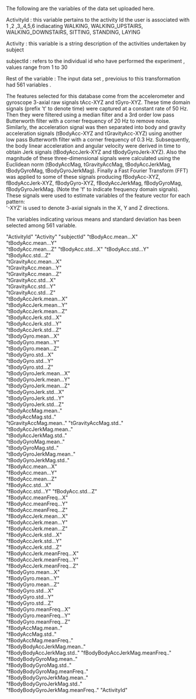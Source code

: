 
The following are the variables of the data set uploaded here.

ActivityId : this variable pertains to the activity Id the user is associated with     
	1 ,2 ,3,,4,5,6 indiacating WALKING, WALKING_UPSTAIRS, WALKING_DOWNSTAIRS, SITTING, STANDING, LAYING

Activity : this variable is a string description of the activities undertaken by subject	

subjectId  : refers to the individual id who have performed the experiment , values range from 1 to 30

Rest of the variable :  The input data set , previoius to this transformation had  561 variables .

The features selected for this database come from the accelerometer and gyroscope 3-axial raw signals tAcc-XYZ and tGyro-XYZ. These time domain signals (prefix 't' to denote time) were captured at a constant rate of 50 Hz. Then they were filtered using a median filter and a 3rd order low pass Butterworth filter with a corner frequency of 20 Hz to remove noise. Similarly, the acceleration signal was then separated into body and gravity acceleration signals (tBodyAcc-XYZ and tGravityAcc-XYZ) using another low pass Butterworth filter with a corner frequency of 0.3 Hz. 
Subsequently, the body linear acceleration and angular velocity were derived in time to obtain Jerk signals (tBodyAccJerk-XYZ and tBodyGyroJerk-XYZ). Also the magnitude of these three-dimensional signals were calculated using the Euclidean norm (tBodyAccMag, tGravityAccMag, tBodyAccJerkMag, tBodyGyroMag, tBodyGyroJerkMag). 
Finally a Fast Fourier Transform (FFT) was applied to some of these signals producing fBodyAcc-XYZ, fBodyAccJerk-XYZ, fBodyGyro-XYZ, fBodyAccJerkMag, fBodyGyroMag, fBodyGyroJerkMag. (Note the 'f' to indicate frequency domain signals). 
These signals were used to estimate variables of the feature vector for each pattern:  
'-XYZ' is used to denote 3-axial signals in the X, Y and Z directions.

The variables indicating various means and standard deviation has been selected among 561 variable.



 "ActivityId" 
 "Activity"
 "subjectId"
 "tBodyAcc.mean...X"   
 "tBodyAcc.mean...Y"              
 "tBodyAcc.mean...Z" 
 "tBodyAcc.std...X" 
 "tBodyAcc.std...Y"
 "tBodyAcc.std...Z"      
 "tGravityAcc.mean...X"         
 "tGravityAcc.mean...Y"           
 "tGravityAcc.mean...Z"   
 "tGravityAcc.std...X"          
 "tGravityAcc.std...Y"            
 "tGravityAcc.std...Z"       
 "tBodyAccJerk.mean...X"          
 "tBodyAccJerk.mean...Y"          
 "tBodyAccJerk.mean...Z"      
 "tBodyAccJerk.std...X"           
 "tBodyAccJerk.std...Y"           
 "tBodyAccJerk.std...Z"    
 "tBodyGyro.mean...X"         
 "tBodyGyro.mean...Y"             
 "tBodyGyro.mean...Z"        
 "tBodyGyro.std...X"           
 "tBodyGyro.std...Y"              
 "tBodyGyro.std...Z"     
 "tBodyGyroJerk.mean...X"        
 "tBodyGyroJerk.mean...Y"         
 "tBodyGyroJerk.mean...Z"    
 "tBodyGyroJerk.std...X"       
 "tBodyGyroJerk.std...Y"          
 "tBodyGyroJerk.std...Z"     
 "tBodyAccMag.mean.."           
 "tBodyAccMag.std.."              
 "tGravityAccMag.mean.." 
 "tGravityAccMag.std.."           
 "tBodyAccJerkMag.mean.."         
 "tBodyAccJerkMag.std.."     
 "tBodyGyroMag.mean.."         
 "tBodyGyroMag.std.."             
 "tBodyGyroJerkMag.mean.."     
 "tBodyGyroJerkMag.std.."         
 "fBodyAcc.mean...X"              
 "fBodyAcc.mean...Y"    
 "fBodyAcc.mean...Z"         
 "fBodyAcc.std...X"               
 "fBodyAcc.std...Y" 
 "fBodyAcc.std...Z"        
 "fBodyAcc.meanFreq...X"          
 "fBodyAcc.meanFreq...Y"     
 "fBodyAcc.meanFreq...Z"         
 "fBodyAccJerk.mean...X"          
 "fBodyAccJerk.mean...Y"     
 "fBodyAccJerk.mean...Z"          
 "fBodyAccJerk.std...X"           
 "fBodyAccJerk.std...Y"    
 "fBodyAccJerk.std...Z"        
 "fBodyAccJerk.meanFreq...X"      
 "fBodyAccJerk.meanFreq...Y"     
 "fBodyAccJerk.meanFreq...Z"     
 "fBodyGyro.mean...X"             
 "fBodyGyro.mean...Y"   
 "fBodyGyro.mean...Z"     
 "fBodyGyro.std...X"              
 "fBodyGyro.std...Y"        
 "fBodyGyro.std...Z"          
 "fBodyGyro.meanFreq...X"         
 "fBodyGyro.meanFreq...Y"    
 "fBodyGyro.meanFreq...Z"       
 "fBodyAccMag.mean.."             
 "fBodyAccMag.std.."         
 "fBodyAccMag.meanFreq.."       
 "fBodyBodyAccJerkMag.mean.."     
 "fBodyBodyAccJerkMag.std.." 
 "fBodyBodyAccJerkMag.meanFreq.." 
 "fBodyBodyGyroMag.mean.."        
 "fBodyBodyGyroMag.std.."    
 "fBodyBodyGyroMag.meanFreq.."  
 "fBodyBodyGyroJerkMag.mean.."    
 "fBodyBodyGyroJerkMag.std.."  
 "fBodyBodyGyroJerkMag.meanFreq.."
 "ActivityId" 

